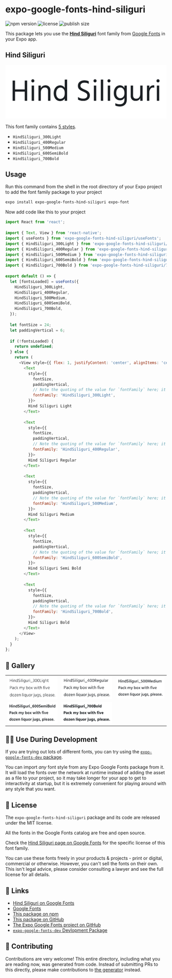 # expo-google-fonts-hind-siliguri

![npm version](https://flat.badgen.net/npm/v/expo-google-fonts-hind-siliguri)
![license](https://flat.badgen.net/github/license/expo/google-fonts)
![publish size](https://flat.badgen.net/packagephobia/install/expo-google-fonts-hind-siliguri)

This package lets you use the [**Hind Siliguri**](https://fonts.google.com/specimen/Hind+Siliguri) font family from [Google Fonts](https://fonts.google.com/) in your Expo app.

## Hind Siliguri

![Hind Siliguri](./font-family.png)

This font family contains [5 styles](#-gallery).

- `HindSiliguri_300Light`
- `HindSiliguri_400Regular`
- `HindSiliguri_500Medium`
- `HindSiliguri_600SemiBold`
- `HindSiliguri_700Bold`

## Usage

Run this command from the shell in the root directory of your Expo project to add the font family package to your project
```sh
expo install expo-google-fonts-hind-siliguri expo-font
```

Now add code like this to your project
```js
import React from 'react';

import { Text, View } from 'react-native';
import { useFonts } from 'expo-google-fonts-hind-siliguri/useFonts';
import { HindSiliguri_300Light } from 'expo-google-fonts-hind-siliguri/300Light';
import { HindSiliguri_400Regular } from 'expo-google-fonts-hind-siliguri/400Regular';
import { HindSiliguri_500Medium } from 'expo-google-fonts-hind-siliguri/500Medium';
import { HindSiliguri_600SemiBold } from 'expo-google-fonts-hind-siliguri/600SemiBold';
import { HindSiliguri_700Bold } from 'expo-google-fonts-hind-siliguri/700Bold';

export default () => {
  let [fontsLoaded] = useFonts({
    HindSiliguri_300Light,
    HindSiliguri_400Regular,
    HindSiliguri_500Medium,
    HindSiliguri_600SemiBold,
    HindSiliguri_700Bold,
  });

  let fontSize = 24;
  let paddingVertical = 6;

  if (!fontsLoaded) {
    return undefined;
  } else {
    return (
      <View style={{ flex: 1, justifyContent: 'center', alignItems: 'center' }}>
        <Text
          style={{
            fontSize,
            paddingVertical,
            // Note the quoting of the value for `fontFamily` here; it expects a string!
            fontFamily: 'HindSiliguri_300Light',
          }}>
          Hind Siliguri Light
        </Text>

        <Text
          style={{
            fontSize,
            paddingVertical,
            // Note the quoting of the value for `fontFamily` here; it expects a string!
            fontFamily: 'HindSiliguri_400Regular',
          }}>
          Hind Siliguri Regular
        </Text>

        <Text
          style={{
            fontSize,
            paddingVertical,
            // Note the quoting of the value for `fontFamily` here; it expects a string!
            fontFamily: 'HindSiliguri_500Medium',
          }}>
          Hind Siliguri Medium
        </Text>

        <Text
          style={{
            fontSize,
            paddingVertical,
            // Note the quoting of the value for `fontFamily` here; it expects a string!
            fontFamily: 'HindSiliguri_600SemiBold',
          }}>
          Hind Siliguri Semi Bold
        </Text>

        <Text
          style={{
            fontSize,
            paddingVertical,
            // Note the quoting of the value for `fontFamily` here; it expects a string!
            fontFamily: 'HindSiliguri_700Bold',
          }}>
          Hind Siliguri Bold
        </Text>
      </View>
    );
  }
};

```

## 🔡 Gallery


||||
|-|-|-|
|![HindSiliguri_300Light](.//300Light/HindSiliguri_300Light.ttf.png)|![HindSiliguri_400Regular](.//400Regular/HindSiliguri_400Regular.ttf.png)|![HindSiliguri_500Medium](.//500Medium/HindSiliguri_500Medium.ttf.png)||
|![HindSiliguri_600SemiBold](.//600SemiBold/HindSiliguri_600SemiBold.ttf.png)|![HindSiliguri_700Bold](.//700Bold/HindSiliguri_700Bold.ttf.png)|||


## 👩‍💻 Use During Development

If you are trying out lots of different fonts, you can try using the [`expo-google-fonts-dev` package](https://github.com/freeboub/google-fonts/tree/master/font-packages/dev#readme).

You can import *any* font style from any Expo Google Fonts package from it. It will load the fonts
over the network at runtime instead of adding the asset as a file to your project, so it may take longer
for your app to get to interactivity at startup, but it is extremely convenient
for playing around with any style that you want.

## 📖 License

The `expo-google-fonts-hind-siliguri` package and its code are released under the MIT license.

All the fonts in the Google Fonts catalog are free and open source.

Check the [Hind Siliguri page on Google Fonts](https://fonts.google.com/specimen/Hind+Siliguri) for the specific license of this font family.

You can use these fonts freely in your products & projects - print or digital, commercial or otherwise. However, you can't sell the fonts on their own. This isn't legal advice, please consider consulting a lawyer and see the full license for all details.

## 🔗 Links

- [Hind Siliguri on Google Fonts](https://fonts.google.com/specimen/Hind+Siliguri)
- [Google Fonts](https://fonts.google.com/)
- [This package on npm](https://www.npmjs.com/package/expo-google-fonts-hind-siliguri)
- [This package on GitHub](https://github.com/freeboub/google-fonts/tree/master/font-packages/hind-siliguri)
- [The Expo Google Fonts project on GitHub](https://github.com/freeboub/google-fonts)
- [`expo-google-fonts-dev` Devlopment Package](https://github.com/freeboub/google-fonts/tree/master/font-packages/dev)

## 🤝 Contributing

Contributions are very welcome! This entire directory, including what you are reading now, was generated from code. Instead of submitting PRs to this directly, please make contributions to [the generator](https://github.com/freeboub/google-fonts/tree/master/packages/generator) instead.

